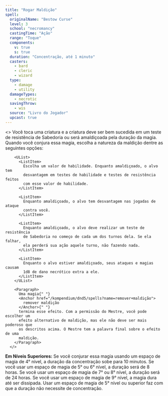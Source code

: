 ```yaml
---
title: "Rogar Maldição"
spell:
  originalName: "Bestow Curse"
  level: 3
  school: "necromancy"
  castingTime: "Ação"
  range: "Toque"
  components:
    v: true
    s: true
  duration: "Concentração, até 1 minuto"
  casters:
    - bard
    - cleric
    - wizard
  type:
    - damage
    - utility
  damageTypes:
    - necrotic
  savingThrow:
    - wis
  source: "Livro do Jogador"
  upcast: true
---
```


<>
<Paragraph>
Você toca uma criatura e a criatura deve ser bem sucedida em um teste
de resistência de Sabedoria ou será amaldiçoada pela duração da magia.
Quando você conjura essa magia, escolha a natureza da maldição dentre
as seguintes opções:
</Paragraph>

        <UList>
          <ListItem>
            Escolha um valor de habilidade. Enquanto amaldiçoado, o alvo tem
            desvantagem em testes de habilidade e testes de resistência feitos
            com esse valor de habilidade.
          </ListItem>

          <ListItem>
            Enquanto amaldiçoado, o alvo tem desvantagem nas jogadas de ataque
            contra você.
          </ListItem>

          <ListItem>
            Enquanto amaldiçoado, o alvo deve realizar um teste de resistência
            de Sabedoria no começo de cada um dos turnos dela. Se ela falhar,
            ela perderá sua ação aquele turno, não fazendo nada.
          </ListItem>

          <ListItem>
            Enquanto o alvo estiver amaldiçoado, seus ataques e magias causam
            1d8 de dano necrótico extra a ele.
          </ListItem>
        </UList>

        <Paragraph>
          Uma magia{" "}
          <Anchor href="/kompendium/dnd5/spells?name=remover+maldição">
            remover maldição
          </Anchor>{" "}
          termina esse efeito. Com a permissão do Mestre, você pode escolher um
          efeito alternativo de maldição, mas ele não deve ser mais poderoso que
          os descritos acima. O Mestre tem a palavra final sobre o efeito de uma
          maldição.
        </Paragraph>
      </>

**Em Níveis Superiores:** Se você conjurar essa magia usando um espaço de magia de 4° nível, a duração da concentração sobe para 10 minutos. Se você usar um espaço de magia de 5° ou 6° nível, a duração será de 8 horas. Se você usar um espaço de magia de 7° ou 8° nível, a duração será de 24 horas. Se você usar um espaço de magia de 9° nível, a magia dura até ser dissipada. Usar um espaço de magia de 5° nível ou superior faz com que a duração não necessite de concentração.
